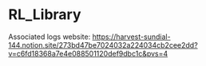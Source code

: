 # RL_Library

Associated logs website: https://harvest-sundial-144.notion.site/273bd47be7024032a224034cb2cee2dd?v=c6fd18368a7e4e088501120def9dbc1c&pvs=4